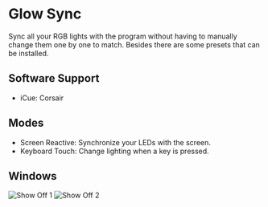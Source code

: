 # Glow Sync
Sync all your RGB lights with the program without having to manually change them one by one to match. 
Besides there are some presets that can be installed.

## Software Support
* iCue: Corsair

## Modes
* Screen Reactive: Synchronize your LEDs with the screen.
* Keyboard Touch: Change lighting when a key is pressed.

## Windows
![Show Off 1](https://github.com/Jacxk/Screen-To-RGB/blob/master/__assets__/show_off_1.gif?raw=true)
![Show Off 2](https://github.com/Jacxk/Screen-To-RGB/blob/master/__assets__/show_off_2.gif?raw=true)
